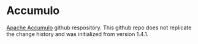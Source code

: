 Accumulo
========

[Apache Accumulo](http://accumulo.apache.org/) github respository.
This github repo does not replicate the change history and was initialized from version 
1.4.1.